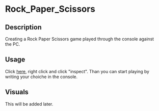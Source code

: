 # Rock_Paper_Scissors

## Description
Creating a Rock Paper Scissors game played through the console against the PC.

## Usage
Click [here](https://teguz2000.github.io/Rock_Paper_Scissors/), right click and click "inspect". Than you can start playing by writing your choiche in the console.

## Visuals
This will be added later.